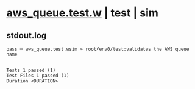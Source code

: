 # [aws_queue.test.w](../../../../../../examples/tests/sdk_tests/queue/aws_queue.test.w) | test | sim

## stdout.log
```log
pass ─ aws_queue.test.wsim » root/env0/test:validates the AWS queue name
 
 
Tests 1 passed (1)
Test Files 1 passed (1)
Duration <DURATION>
```

